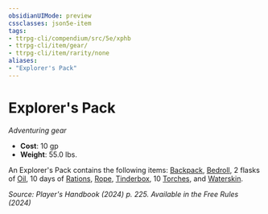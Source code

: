 ```yaml
---
obsidianUIMode: preview
cssclasses: json5e-item
tags:
- ttrpg-cli/compendium/src/5e/xphb
- ttrpg-cli/item/gear/
- ttrpg-cli/item/rarity/none
aliases: 
- "Explorer's Pack"
---
```

# Explorer's Pack
*Adventuring gear*  

- **Cost**: 10 gp
- **Weight**: 55.0 lbs.

An Explorer's Pack contains the following items: [Backpack](backpack-xphb.md), [Bedroll](bedroll-xphb.md), 2 flasks of [Oil](oil-xphb.md), 10 days of [Rations](rations-xphb.md), [Rope](rope-xphb.md), [Tinderbox](tinderbox-xphb.md), 10 [Torches](torch-xphb.md), and [Waterskin](waterskin-xphb.md).

*Source: Player's Handbook (2024) p. 225. Available in the Free Rules (2024)*